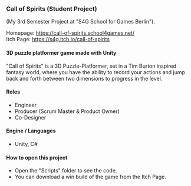 ### Call of Spirits (Student Project)
(My 3rd Semester Project at "S4G School for Games Berlin").

Homepage: https://call-of-spirits.school4games.net/ <br>
Itch Page: https://s4g.itch.io/call-of-spirits

#### 3D puzzle platformer game made with Unity
"Call of Spirits" is a 3D Puzzle-Platformer, set in a Tim Burton inspired fantasy world, where you have the ability to record your actions and jump back and forth between two dimensions to progress in the level.

#### Roles
- Engineer
- Producer (Scrum Master & Product Owner)
- Co-Designer

#### Engine / Languages
- Unity, C#

#### How to open this project
- Open the "Scripts" folder to see the code.
- You can download a win build of the game from the Itch Page.
